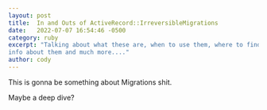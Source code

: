 ```yaml
---
layout: post
title:  In and Outs of ActiveRecord::IrreversibleMigrations
date:   2022-07-07 16:54:46 -0500
category: ruby
excerpt: "Talking about what these are, when to use them, where to find more
info about them and much more...."
author: cody
---
```


This is gonna be something about Migrations shit.

Maybe a deep dive?

